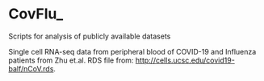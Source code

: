 # CovFlu_
Scripts for analysis of publicly available datasets

Single cell RNA-seq data from peripheral blood of COVID-19 and Influenza patients from Zhu et.al. RDS file from: http://cells.ucsc.edu/covid19-balf/nCoV.rds.

